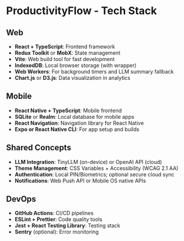 # ProductivityFlow - Tech Stack

## Web
- **React + TypeScript**: Frontend framework
- **Redux Toolkit** or **MobX**: State management
- **Vite**: Web build tool for fast development
- **IndexedDB**: Local browser storage (with wrapper)
- **Web Workers**: For background timers and LLM summary fallback
- **Chart.js** or **D3.js**: Data visualization in analytics

## Mobile
- **React Native + TypeScript**: Mobile frontend
- **SQLite** or **Realm**: Local database for mobile apps
- **React Navigation**: Navigation library for React Native
- **Expo or React Native CLI**: For app setup and builds

## Shared Concepts
- **LLM Integration**: TinyLLM (on-device) or OpenAI API (cloud)
- **Theme Management**: CSS Variables + Accessibility (WCAG 2.1 AA)
- **Authentication**: Local PIN/Biometrics; optional secure cloud sync
- **Notifications**: Web Push API or Mobile OS native APIs

## DevOps
- **GitHub Actions**: CI/CD pipelines
- **ESLint + Prettier**: Code quality tools
- **Jest + React Testing Library**: Testing stack
- **Sentry** (optional): Error monitoring
